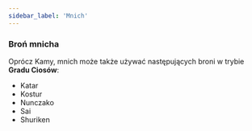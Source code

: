 ```yaml
---
sidebar_label: 'Mnich'
---
```



### Broń mnicha

Oprócz Kamy, mnich może także używać następujących broni w trybie **Gradu Ciosów**:

- Katar
- Kostur
- Nunczako
- Sai
- Shuriken